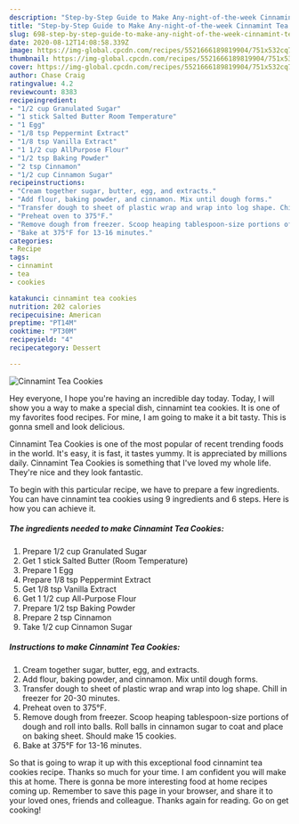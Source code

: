 ```yaml
---
description: "Step-by-Step Guide to Make Any-night-of-the-week Cinnamint Tea Cookies"
title: "Step-by-Step Guide to Make Any-night-of-the-week Cinnamint Tea Cookies"
slug: 698-step-by-step-guide-to-make-any-night-of-the-week-cinnamint-tea-cookies
date: 2020-08-12T14:08:58.339Z
image: https://img-global.cpcdn.com/recipes/5521666189819904/751x532cq70/cinnamint-tea-cookies-recipe-main-photo.jpg
thumbnail: https://img-global.cpcdn.com/recipes/5521666189819904/751x532cq70/cinnamint-tea-cookies-recipe-main-photo.jpg
cover: https://img-global.cpcdn.com/recipes/5521666189819904/751x532cq70/cinnamint-tea-cookies-recipe-main-photo.jpg
author: Chase Craig
ratingvalue: 4.2
reviewcount: 8383
recipeingredient:
- "1/2 cup Granulated Sugar"
- "1 stick Salted Butter Room Temperature"
- "1 Egg"
- "1/8 tsp Peppermint Extract"
- "1/8 tsp Vanilla Extract"
- "1 1/2 cup AllPurpose Flour"
- "1/2 tsp Baking Powder"
- "2 tsp Cinnamon"
- "1/2 cup Cinnamon Sugar"
recipeinstructions:
- "Cream together sugar, butter, egg, and extracts."
- "Add flour, baking powder, and cinnamon. Mix until dough forms."
- "Transfer dough to sheet of plastic wrap and wrap into log shape. Chill in freezer for 20-30 minutes."
- "Preheat oven to 375°F."
- "Remove dough from freezer. Scoop heaping tablespoon-size portions of dough and roll into balls. Roll balls in cinnamon sugar to coat and place on baking sheet. Should make 15 cookies."
- "Bake at 375°F for 13-16 minutes."
categories:
- Recipe
tags:
- cinnamint
- tea
- cookies

katakunci: cinnamint tea cookies 
nutrition: 202 calories
recipecuisine: American
preptime: "PT14M"
cooktime: "PT30M"
recipeyield: "4"
recipecategory: Dessert

---
```



![Cinnamint Tea Cookies](https://img-global.cpcdn.com/recipes/5521666189819904/751x532cq70/cinnamint-tea-cookies-recipe-main-photo.jpg)

Hey everyone, I hope you're having an incredible day today. Today, I will show you a way to make a special dish, cinnamint tea cookies. It is one of my favorites food recipes. For mine, I am going to make it a bit tasty. This is gonna smell and look delicious.



Cinnamint Tea Cookies is one of the most popular of recent trending foods in the world. It's easy, it is fast, it tastes yummy. It is appreciated by millions daily. Cinnamint Tea Cookies is something that I've loved my whole life. They're nice and they look fantastic.


To begin with this particular recipe, we have to prepare a few ingredients. You can have cinnamint tea cookies using 9 ingredients and 6 steps. Here is how you can achieve it.

<!--inarticleads1-->

##### The ingredients needed to make Cinnamint Tea Cookies:

1. Prepare 1/2 cup Granulated Sugar
1. Get 1 stick Salted Butter (Room Temperature)
1. Prepare 1 Egg
1. Prepare 1/8 tsp Peppermint Extract
1. Get 1/8 tsp Vanilla Extract
1. Get 1 1/2 cup All-Purpose Flour
1. Prepare 1/2 tsp Baking Powder
1. Prepare 2 tsp Cinnamon
1. Take 1/2 cup Cinnamon Sugar




<!--inarticleads2-->

##### Instructions to make Cinnamint Tea Cookies:

1. Cream together sugar, butter, egg, and extracts.
1. Add flour, baking powder, and cinnamon. Mix until dough forms.
1. Transfer dough to sheet of plastic wrap and wrap into log shape. Chill in freezer for 20-30 minutes.
1. Preheat oven to 375°F.
1. Remove dough from freezer. Scoop heaping tablespoon-size portions of dough and roll into balls. Roll balls in cinnamon sugar to coat and place on baking sheet. Should make 15 cookies.
1. Bake at 375°F for 13-16 minutes.




So that is going to wrap it up with this exceptional food cinnamint tea cookies recipe. Thanks so much for your time. I am confident you will make this at home. There is gonna be more interesting food at home recipes coming up. Remember to save this page in your browser, and share it to your loved ones, friends and colleague. Thanks again for reading. Go on get cooking!
